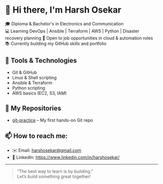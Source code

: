 # 👋 Hi there, I'm Harsh Osekar

🎓 Diploma & Bachelor's in Electronics and Communication  
💻 Learning DevOps | Ansible | Terraform | AWS | Python | Disaster recovery planning 
🚀 Open to job opportunities in cloud & automation roles  
📚 Currently building my GitHub skills and portfolio

## 🔧 Tools & Technologies
- Git & GitHub
- Linux & Shell scripting
- Ansible & Terraform
- Python scripting
- AWS basics (EC2, S3, IAM)

## 📂 My Repositories
- [git-practice](https://github.com/HarshOsekar/git-practice) – My first hands-on Git repo

## 📫 How to reach me:
- ✉️ Email: harshosekar@gmail.com
- 💼 LinkedIn: https://www.linkedin.com/in/harshosekar/

---
> “The best way to learn is by building.”  
Let’s build something great together!
